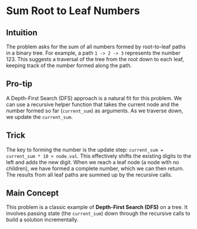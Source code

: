 # Sum Root to Leaf Numbers

## Intuition

The problem asks for the sum of all numbers formed by root-to-leaf paths in a binary tree. For example, a path `1 -> 2 -> 3` represents the number 123. This suggests a traversal of the tree from the root down to each leaf, keeping track of the number formed along the path.

## Pro-tip

A Depth-First Search (DFS) approach is a natural fit for this problem. We can use a recursive helper function that takes the current node and the number formed so far (`current_sum`) as arguments. As we traverse down, we update the `current_sum`.

## Trick

The key to forming the number is the update step: `current_sum = current_sum * 10 + node.val`. This effectively shifts the existing digits to the left and adds the new digit. When we reach a leaf node (a node with no children), we have formed a complete number, which we can then return. The results from all leaf paths are summed up by the recursive calls.

## Main Concept

This problem is a classic example of **Depth-First Search (DFS)** on a tree. It involves passing state (the `current_sum`) down through the recursive calls to build a solution incrementally.

